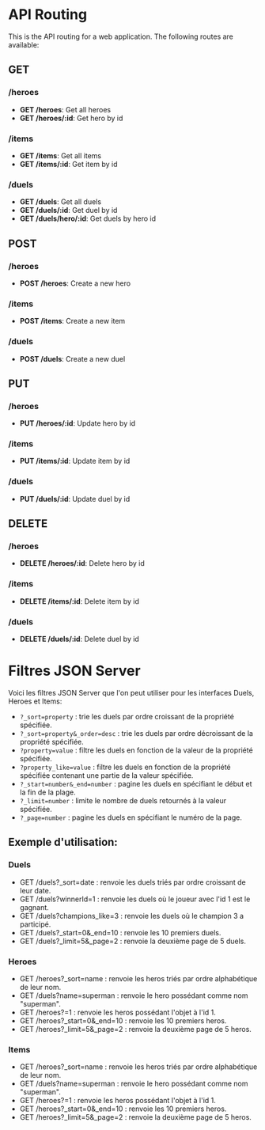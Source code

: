# API Routing

This is the API routing for a web application. The following routes are available:

## GET

### /heroes

- **GET /heroes**: Get all heroes
- **GET /heroes/:id**: Get hero by id

### /items

- **GET /items**: Get all items
- **GET /items/:id**: Get item by id

### /duels

- **GET /duels**: Get all duels
- **GET /duels/:id**: Get duel by id
- **GET /duels/hero/:id**: Get duels by hero id

## POST

### /heroes

- **POST /heroes**: Create a new hero

### /items

- **POST /items**: Create a new item

### /duels

- **POST /duels**: Create a new duel

## PUT

### /heroes

- **PUT /heroes/:id**: Update hero by id

### /items

- **PUT /items/:id**: Update item by id

### /duels

- **PUT /duels/:id**: Update duel by id

## DELETE

### /heroes

- **DELETE /heroes/:id**: Delete hero by id

### /items

- **DELETE /items/:id**: Delete item by id

### /duels

- **DELETE /duels/:id**: Delete duel by id

# Filtres JSON Server

Voici les filtres JSON Server que l'on peut utiliser pour les interfaces Duels, Heroes et Items:

- `?_sort=property` : trie les duels par ordre croissant de la propriété spécifiée.
- `?_sort=property&_order=desc` : trie les duels par ordre décroissant de la propriété spécifiée.
- `?property=value` : filtre les duels en fonction de la valeur de la propriété spécifiée.
- `?property_like=value` : filtre les duels en fonction de la propriété spécifiée contenant une partie de la valeur spécifiée.
- `?_start=number&_end=number` : pagine les duels en spécifiant le début et la fin de la plage.
- `?_limit=number` : limite le nombre de duels retournés à la valeur spécifiée.
- `?_page=number` : pagine les duels en spécifiant le numéro de la page.

## Exemple d'utilisation:

### Duels

- GET /duels?\_sort=date : renvoie les duels triés par ordre croissant de leur date.
- GET /duels?winnerId=1 : renvoie les duels où le joueur avec l'id 1 est le gagnant.
- GET /duels?champions_like=3 : renvoie les duels où le champion 3 a participé.
- GET /duels?\_start=0&\_end=10 : renvoie les 10 premiers duels.
- GET /duels?\_limit=5&\_page=2 : renvoie la deuxième page de 5 duels.

### Heroes

- GET /heroes?\_sort=name : renvoie les heros triés par ordre alphabétique de leur nom.
- GET /duels?name=superman : renvoie le hero possédant comme nom "superman".
- GET /heroes?=1 : renvoie les heros possédant l'objet à l'id 1.
- GET /heroes?\_start=0&\_end=10 : renvoie les 10 premiers heros.
- GET /heroes?\_limit=5&\_page=2 : renvoie la deuxième page de 5 heros.

### Items

- GET /heroes?\_sort=name : renvoie les heros triés par ordre alphabétique de leur nom.
- GET /duels?name=superman : renvoie le hero possédant comme nom "superman".
- GET /heroes?=1 : renvoie les heros possédant l'objet à l'id 1.
- GET /heroes?\_start=0&\_end=10 : renvoie les 10 premiers heros.
- GET /heroes?\_limit=5&\_page=2 : renvoie la deuxième page de 5 heros.

